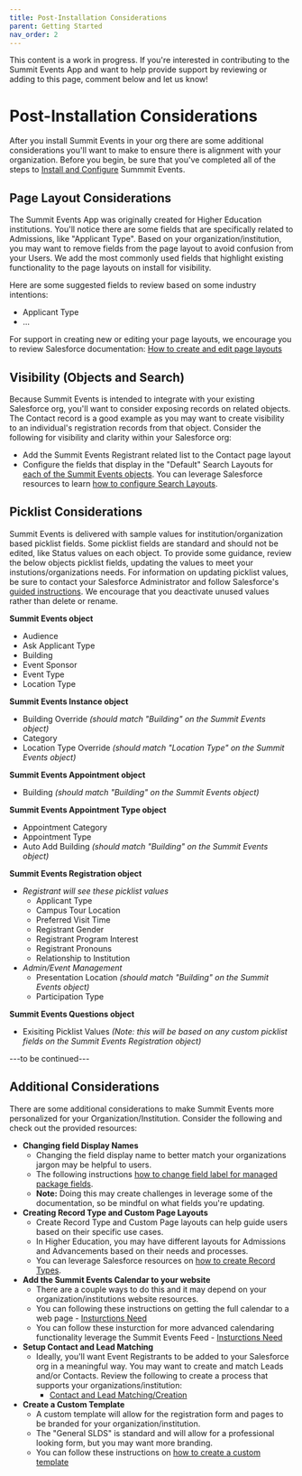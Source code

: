 ```yaml
---
title: Post-Installation Considerations
parent: Getting Started
nav_order: 2
---
```

This content is a work in progress. If you're interested in contributing to the Summit Events App and want to help provide support by reviewing or adding to this page, comment below and let us know!


# Post-Installation Considerations

After you install Summit Events in your org there are some additional considerations you'll want to make to ensure there is alignment with your organization. Before you begin, be sure that you've completed all of the steps to [Install and Configure](https://sfdo-community-sprints.github.io/summit-events-app-documentation/docs/Getting-Started/Installing/) Summmit Events.

## Page Layout Considerations
The Summit Events App was originally created for Higher Education institutions. You'll notice there are some fields that are specifically related to Admissions, like "Applicant Type". Based on your organization/institution, you may want to remove fields from the page layout to avoid confusion from your Users. We add the most commonly used fields that highlight existing functionality to the page layouts on install for visibility.

Here are some suggested fields to review based on some industry intentions:
* Applicant Type
* ...

For support in creating new or editing your page layouts, we encourage you to review Salesforce documentation: [How to create and edit page layouts](https://help.salesforce.com/articleView?id=customize_layoutcreate.htm&type=5)

## Visibility (Objects and Search) 
Because Summit Events is intended to integrate with your existing Salesforce org, you'll want to consider exposing records on related objects. The Contact record is a good example as you may want to create visibility to an individual's registration records from that object. Consider the following for visibility and clarity within your Salesforce org:

* Add the Summit Events Registrant related list to the Contact page layout
* Configure the fields that display in the "Default" Search Layouts for [each of the Summit Events objects](https://sfdo-community-sprints.github.io/summit-events-app-documentation/docs/object-field-resources/). You can leverage Salesforce resources to learn [how to configure Search Layouts](https://help.salesforce.com/articleView?id=search_results_setup_lex.htm&type=5).


## Picklist Considerations

Summit Events is delivered with sample values for institution/organization based picklist fields. Some picklist fields are standard and should not be edited, like Status values on each object. To provide some guidance, review the below objects picklist fields, updating the values to meet your instutions/organizations needs. For information on updating picklist values, be sure to contact your Salesforce Administrator and follow Salesforce's [guided instructions](https://trailhead.salesforce.com/en/content/learn/modules/picklist_admin/picklist_admin_manage). We encourage that you deactivate unused values rather than delete or rename.

**Summit Events object**
* Audience
* Ask Applicant Type
* Building 
* Event Sponsor
* Event Type
* Location Type

**Summit Events Instance object**
* Building Override *(should match "Building" on the Summit Events object)*
* Category
* Location Type Override *(should match "Location Type" on the Summit Events object)*

**Summit Events Appointment object**
* Building *(should match "Building" on the Summit Events object)*

**Summit Events Appointment Type object**
* Appointment Category
* Appointment Type
* Auto Add Building *(should match "Building" on the Summit Events object)*

**Summit Events Registration object**
* *Registrant will see these picklist values*
  - Applicant Type
  - Campus Tour Location
  - Preferred Visit Time
  - Registrant Gender
  - Registrant Program Interest
  - Registrant Pronouns
  - Relationship to Institution
* *Admin/Event Management*
  - Presentation Location *(should match "Building" on the Summit Events object)*
  - Participation Type


**Summit Events Questions object**
* Exisiting Picklist Values *(Note: this will be based on any custom picklist fields on the Summit Events Registration object)*


---to be continued---


## Additional Considerations
There are some additional considerations to make Summit Events more personalized for your Organization/Institution. Consider the following and check out the provided resources:

* **Changing field Display Names**
    - Changing the field display name to better match your organizations jargon may be helpful to users.
    - The following instructions [how to change field label for managed package fields](https://www.greytrix.com/blogs/salesforce/2017/10/06/how-to-rename-the-field-label-in-salesforce-for-managed-package/).
    - **Note:** Doing this may create challenges in leverage some of the documentation, so be mindful on what fields you're updating.
* **Creating Record Type and Custom Page Layouts**
    - Create Record Type and Custom Page layouts can help guide users based on their specific use cases. 
    - In Higher Education, you may have different layouts for Admissions and Advancements based on their needs and processes.
    - You can leverage Salesforce resources on [how to create Record Types](https://trailhead.salesforce.com/en/content/learn/projects/customize-a-salesforce-object/create-record-types).
* **Add the Summit Events Calendar to your website**
    - There are a couple ways to do this and it may depend on your organization/institutions website resources.
    - You can following these instructions on getting the full calendar to a web page - [Insturctions Need]()
    - You can follow these insturction for more advanced calendaring functionality leverage the Summit Events Feed - [Insturctions Need]()
* **Setup Contact and Lead Matching** 
    - Ideally, you'll want Event Registrants to be added to your Salesforce org in a meaningful way. You may want to create and match Leads and/or Contacts. Review the following to create a process that supports your organizations/institution:
      - [Contact and Lead Matching/Creation](https://sfdo-community-sprints.github.io/summit-events-app-documentation/docs/advanced-features/contact-and-lead-matching/)
* **Create a Custom Template**
    - A custom template will allow for the registration form and pages to be branded for your organization/institution.
    - The "General SLDS" is standard and will allow for a professional looking form, but you may want more branding.
    - You can follow these instructions on [how to create a custom template](https://sfdo-community-sprints.github.io/summit-events-app-documentation/docs/advanced-features/custom-templates/)


